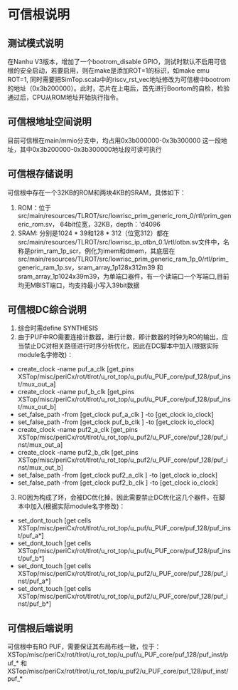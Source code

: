 # 可信根说明

## 测试模式说明
在Nanhu V3版本，增加了一个bootrom_disable GPIO，测试时默认不启用可信根的安全启动，若要启用，则在make是添加ROT=1的标识，如make emu ROT=1, 同时需要把SimTop.scala中的riscv_rst_vec地址修改为可信根中bootrom的地址（0x3b200000）。此时，芯片在上电后，首先进行Boortom的自检，检验通过后，CPU从ROM地址开始执行指令。

## 可信根地址空间说明
目前可信根在main/mmio分支中，均占用0x3b000000-0x3b300000 这一段地址，其中0x3b200000-0x3b300000地址段可读可执行

## 可信根存储说明
可信根中存在一个32KB的ROM和两块4KB的SRAM，具体如下：
1. ROM：位于src/main/resources/TLROT/src/lowrisc_prim_generic_rom_0/rtl/prim_generic_rom.sv， 64bit位宽，32KB，depth：'d4096
2. SRAM: 分别是1024 * 39和128 * 312（位宽312）都在src/main/resources/TLROT/src/lowrisc_ip_otbn_0.1/rtl/otbn.sv文件中，名称是prim_ram_1p_scr，例化为imem和dmem，其底层在src/main/resources/TLROT/src/lowrisc_prim_generic_ram_1p_0/rtl/prim_generic_ram_1p.sv，sram_array_1p128x312m39 和 sram_array_1p1024x39m39，为单端口器件，有一个读端口一个写端口,目前均无MBIST端口，均支持最小写入39bit数据

## 可信根DC综合说明
1. 综合时需define SYNTHESIS
2. 由于PUF中RO需要连接计数器，进行计数，即计数器的时钟为RO的输出，应当禁止DC对相关路径进行时序分析优化，因此在DC脚本中加入(根据实际module名字修改)：
- create_clock -name puf_a_clk [get_pins XSTop/misc/periCx/rot/tlrot/u_rot_top/u_puf/u_PUF_core/puf_128/puf_inst/mux_out_a]
- create_clock -name puf_b_clk [get_pins XSTop/misc/periCx/rot/tlrot/u_rot_top/u_puf/u_PUF_core/puf_128/puf_inst/mux_out_b]
- set_false_path -from [get_clock puf_a_clk ] -to [get_clock io_clock]
- set_false_path -from [get_clock puf_b_clk ] -to [get_clock io_clock]
- create_clock -name puf2_a_clk [get_pins XSTop/misc/periCx/rot/tlrot/u_rot_top/u_puf2/u_PUF_core/puf_128/puf_inst/mux_out_a]
- create_clock -name puf2_b_clk [get_pins XSTop/misc/periCx/rot/tlrot/u_rot_top/u_puf2/u_PUF_core/puf_128/puf_inst/mux_out_b]
- set_false_path -from [get_clock puf2_a_clk ] -to [get_clock io_clock]
- set_false_path -from [get_clock puf2_b_clk ] -to [get_clock io_clock]
3. RO因为构成了环，会被DC优化掉，因此需要禁止DC优化这几个器件，在脚本中加入(根据实际module名字修改)：
- set_dont_touch [get cells XSTop/misc/periCx/rot/tlrot/u_rot_top/u_puf/u_PUF_core/puf_128/puf_inst/puf_a*]
- set_dont_touch [get cells XSTop/misc/periCx/rot/tlrot/u_rot_top/u_puf/u_PUF_core/puf_128/puf_inst/puf_b*]
- set_dont_touch [get cells XSTop/misc/periCx/rot/tlrot/u_rot_top/u_puf2/u_PUF_core/puf_128/puf_inst/puf_a*]
- set_dont_touch [get cells XSTop/misc/periCx/rot/tlrot/u_rot_top/u_puf2/u_PUF_core/puf_128/puf_inst/puf_b*]

## 可信根后端说明
可信根中有RO PUF，需要保证其布局布线一致，位于：XSTop/misc/periCx/rot/tlrot/u_rot_top/u_puf/u_PUF_core/puf_128/puf_inst/puf_* 和 
XSTop/misc/periCx/rot/tlrot/u_rot_top/u_puf2/u_PUF_core/puf_128/puf_inst/puf_*